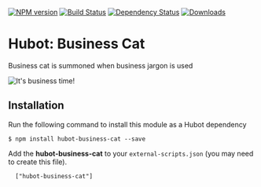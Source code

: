 [![NPM version](http://img.shields.io/npm/v/hubot-business-cat.svg?style=flat)](https://www.npmjs.org/package/hubot-business-cat)
[![Build Status](http://img.shields.io/travis/okize/hubot-business-cat.svg?style=flat)](https://travis-ci.org/okize/hubot-business-cat)
[![Dependency Status](http://img.shields.io/david/okize/hubot-business-cat.svg?style=flat)](https://david-dm.org/okize/hubot-business-cat)
[![Downloads](http://img.shields.io/npm/dm/hubot-business-cat.svg?style=flat)](https://www.npmjs.org/package/hubot-business-cat)

# Hubot: Business Cat

Business cat is summoned when business jargon is used

![It's business time!](https://raw.github.com/okize/hubot-business-cat/gh-pages/animated-business-cat.gif)

## Installation

Run the following command to install this module as a Hubot dependency

```
$ npm install hubot-business-cat --save
```

Add the **hubot-business-cat** to your `external-scripts.json` (you may need to create this file).
```
  ["hubot-business-cat"]
```
